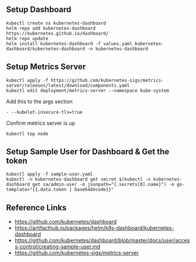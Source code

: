 ## Setup Dashboard
```
kubectl create ns kubernetes-dashboard
helm repo add kubernetes-dashboard https://kubernetes.github.io/dashboard/
helm repo update
helm install kubernetes-dashboard -f values.yaml kubernetes-dashboard/kubernetes-dashboard -n kubernetes-dashboard
```

## Setup Metrics Server
```
kubectl apply -f https://github.com/kubernetes-sigs/metrics-server/releases/latest/download/components.yaml
kubectl edit deployment/metrics-server --namespace kube-system
```
Add this to the args section
```
- --kubelet-insecure-tls=true
```
Confirm metrics server is up
```
kubectl top node
```

## Setup Sample User for Dashboard & Get the token
```
kubectl apply -f sample-user.yaml
kubectl -n kubernetes-dashboard get secret $(kubectl -n kubernetes-dashboard get sa/admin-user -o jsonpath="{.secrets[0].name}") -o go-template="{{.data.token | base64decode}}"
```

## Reference Links
- https://github.com/kubernetes/dashboard
- https://artifacthub.io/packages/helm/k8s-dashboard/kubernetes-dashboard
- https://github.com/kubernetes/dashboard/blob/master/docs/user/access-control/creating-sample-user.md
- https://github.com/kubernetes-sigs/metrics-server